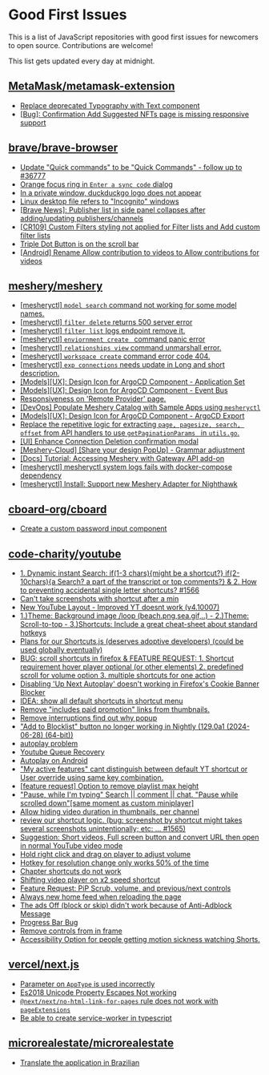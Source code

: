 # Good First Issues

This is a list of JavaScript repositories with good first issues for newcomers to open source. Contributions are welcome!

This list gets updated every day at midnight.

## [MetaMask/metamask-extension](https://github.com/MetaMask/metamask-extension)

- [Replace deprecated Typography with Text component](https://github.com/MetaMask/metamask-extension/issues/17670)
- [[Bug]: Confirmation Add Suggested NFTs page is missing responsive support](https://github.com/MetaMask/metamask-extension/issues/20975)

## [brave/brave-browser](https://github.com/brave/brave-browser)

- [Update "Quick commands" to be "Quick Commands" - follow up to #36777](https://github.com/brave/brave-browser/issues/36845)
- [Orange focus ring in `Enter a sync code` dialog](https://github.com/brave/brave-browser/issues/39471)
- [In a private window, duckduckgo logo does not appear](https://github.com/brave/brave-browser/issues/18931)
- [Linux desktop file refers to "Incognito" windows](https://github.com/brave/brave-browser/issues/37623)
- [[Brave News]: Publisher list in side panel collapses after adding/updating publishers/channels](https://github.com/brave/brave-browser/issues/36550)
- [[CR109] Custom Filters styling not applied for Filter lists and Add custom filter lists](https://github.com/brave/brave-browser/issues/27647)
- [Triple Dot Button is on the  scroll bar ](https://github.com/brave/brave-browser/issues/36298)
- [[Android] Rename Allow contribution to videos to Allow contributions for videos](https://github.com/brave/brave-browser/issues/17896)

## [meshery/meshery](https://github.com/meshery/meshery)

- [[mesheryctl] `model search` command not working for some model names.](https://github.com/meshery/meshery/issues/11319)
- [[mesheryctl] `filter delete` returns 500 server error](https://github.com/meshery/meshery/issues/11318)
- [[mesheryctl] `filter list` logs endpoint remove it.](https://github.com/meshery/meshery/issues/11315)
- [[mesheryctl] `enviornment create ` command panic error](https://github.com/meshery/meshery/issues/11314)
- [[mesheryctl] `relationships view` command unmarshall error.](https://github.com/meshery/meshery/issues/11313)
- [[mesheryctl] `workspace create` command error code 404.](https://github.com/meshery/meshery/issues/11312)
- [[mesheryctl] `exp connections` needs update in Long and short description.](https://github.com/meshery/meshery/issues/11311)
- [[Models][UX]: Design Icon for ArgoCD Component - Application Set](https://github.com/meshery/meshery/issues/10292)
- [[Models][UX]: Design Icon for ArgoCD Component - Event Bus](https://github.com/meshery/meshery/issues/10297)
- [Responsiveness on 'Remote Provider' page.](https://github.com/meshery/meshery/issues/10743)
- [[DevOps] Populate Meshery Catalog with Sample Apps using `mesheryctl`](https://github.com/meshery/meshery/issues/10458)
- [[Models][UX]: Design Icon for ArgoCD Component - ArgoCD Export](https://github.com/meshery/meshery/issues/10294)
- [Replace the repetitive logic for extracting `page, pagesize, search, offset` from API handlers to use  `getPaginationParams ` in `utils.go`.](https://github.com/meshery/meshery/issues/10825)
- [[UI] Enhance Connection Deletion confirmation modal](https://github.com/meshery/meshery/issues/10558)
- [[Meshery-Cloud] [Share your design PopUp] - Grammar adjustment](https://github.com/meshery/meshery/issues/10038)
- [[Docs] Tutorial: Accessing Meshery with Gateway API add-on](https://github.com/meshery/meshery/issues/10333)
- [[mesheryctl] mesheryctl system logs fails with docker-compose dependency](https://github.com/meshery/meshery/issues/10777)
- [[mesheryctl] Install: Support new Meshery Adapter for Nighthawk](https://github.com/meshery/meshery/issues/10371)

## [cboard-org/cboard](https://github.com/cboard-org/cboard)

- [Create a custom password input component](https://github.com/cboard-org/cboard/issues/1702)

## [code-charity/youtube](https://github.com/code-charity/youtube)

- [1. Dynamic instant Search:  if(1-3 chars){might be a shortcut?} if(2-10chars){a Search? a part of the transcript or top comments?}  & 2. How to preventing accidental single letter shortcuts? #1566](https://github.com/code-charity/youtube/issues/2437)
- [Can't take screenshots with shortcut after a min](https://github.com/code-charity/youtube/issues/2439)
- [New YouTube Layout - Improved YT doesnt work (v4.10007)](https://github.com/code-charity/youtube/issues/2443)
- [1.)Theme: Background image /loop (beach.png,sea.gif,..) -  2.)Theme: Scroll-to-top  -  3.)Shortcuts: Include a great cheat-sheet about standard hotkeys](https://github.com/code-charity/youtube/issues/2442)
- [Plans for our Shortcuts.js  (deserves adoptive developers)  (could be used globally eventually)](https://github.com/code-charity/youtube/issues/1565)
- [BUG: scroll shortcuts in firefox & FEATURE REQUEST: 1. Shortcut requirement hover player optional (or other elements) 2. predefined scroll for volume option 3. multiple shortcuts for one action](https://github.com/code-charity/youtube/issues/862)
- [Disabling 'Up Next Autoplay' doesn't working in Firefox's Cookie Banner Blocker](https://github.com/code-charity/youtube/issues/2404)
- [IDEA: show all default shortcuts in shortcut menu](https://github.com/code-charity/youtube/issues/517)
- [Remove "includes paid promotion" links from thumbnails.](https://github.com/code-charity/youtube/issues/2423)
- [Remove interruptions find out why popup](https://github.com/code-charity/youtube/issues/2424)
- ["Add to Blocklist" button no longer working in Nightly (129.0a1 (2024-06-28) (64-bit))](https://github.com/code-charity/youtube/issues/2422)
- [autoplay problem](https://github.com/code-charity/youtube/issues/2042)
- [Youtube Queue Recovery](https://github.com/code-charity/youtube/issues/2427)
- [Autoplay on Android](https://github.com/code-charity/youtube/issues/2388)
- ["My active features" cant distinguish between default YT shortcut or User override using same key combination.](https://github.com/code-charity/youtube/issues/2425)
- [[feature request] Option to remove playlist max height](https://github.com/code-charity/youtube/issues/214)
- ["Pause, while I'm typing" Search || comment || chat.   "Pause while scrolled down"[same moment as custom miniplayer]](https://github.com/code-charity/youtube/issues/2111)
- [Allow hiding video duration in thumbnails, per channel](https://github.com/code-charity/youtube/issues/1392)
- [review our shortcut logic. (bug: screenshot by shortcut might takes several screenshots unintentionally;  etc: ...  #1565)](https://github.com/code-charity/youtube/issues/1770)
- [Suggestion: Short videos, Full screen button and convert URL then open in normal YouTube video mode](https://github.com/code-charity/youtube/issues/1819)
- [Hold right click and drag on player to adjust volume](https://github.com/code-charity/youtube/issues/1131)
- [Hotkey for resolution change only works 50% of the time](https://github.com/code-charity/youtube/issues/2046)
- [Chapter shortcuts do not work](https://github.com/code-charity/youtube/issues/2190)
- [Shifting video player on x2 speed shortcut](https://github.com/code-charity/youtube/issues/2229)
- [Feature Request: PiP Scrub, volume, and previous/next controls](https://github.com/code-charity/youtube/issues/2234)
- [Always new home feed when reloading the page](https://github.com/code-charity/youtube/issues/2420)
- [The ads Off (block or skip) didn't work because of Anti-Adblock Message](https://github.com/code-charity/youtube/issues/2343)
- [Progress Bar Bug](https://github.com/code-charity/youtube/issues/2417)
- [Remove controls from in frame](https://github.com/code-charity/youtube/issues/2418)
- [Accessibility Option for people getting motion sickness watching Shorts.](https://github.com/code-charity/youtube/issues/2419)

## [vercel/next.js](https://github.com/vercel/next.js)

- [Parameter on `AppType` is used incorrectly](https://github.com/vercel/next.js/issues/42846)
- [Es2018 Unicode Property Escapes Not working](https://github.com/vercel/next.js/issues/19303)
- [`@next/next/no-html-link-for-pages` rule does not work with `pageExtensions`](https://github.com/vercel/next.js/issues/53473)
- [Be able to create service-worker in typescript](https://github.com/vercel/next.js/issues/33863)

## [microrealestate/microrealestate](https://github.com/microrealestate/microrealestate)

- [Translate the application in Brazilian](https://github.com/microrealestate/microrealestate/issues/18)

